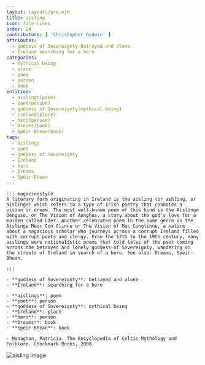 ```yaml
---
layout: layouts/pce.njk
title: aisling
icon: file-lines
order: 84
contributors: [ 'Christopher Godwin' ]
attributes:
  - goddess of Sovereignty betrayed and alone
  - Ireland searching for a hero
categories:
  - mythical being
  - place
  - poem
  - person
  - book
entities:
  - aislings(poem)
  - poet(person)
  - goddess of Sovereignty(mythical being)
  - Ireland(place)
  - hero(person)
  - Dreams(book)
  - Spéir-Bhean(book)
tags:
  - aislings
  - poet
  - goddess of Sovereignty
  - Ireland
  - hero
  - Dreams
  - Spéir-Bhean
---
```

``` tab [group1:Info]
::: magazinestyle
A literary form originating in Ireland is the aisling (or ashling, or aislinge) which refers to a type of Irish poetry that connotes a vision or dream. The most well-known poem of this kind is the Aislinge Óenguso, or The Vision of Aonghus, a story about the god's love for a maiden called Cáer. Another celebrated poem in the same genre is the Aislinge Meic Con Glinne or The Vision of Mac Conglinne, a satire about a sagacious scholar who journeys across a corrupt Ireland filled with corrupt poets and clergy. From the 17th to the 19th century, many aislings were nationalistic poems that told tales of the poet coming across the betrayed and lonely goddess of Sovereignty, wandering on the streets of Ireland in search of a hero. See also: Dreams, Spéir-Bhean.

:::
```
``` tab [group1:Attributes]
- **goddess of Sovereignty**: betrayed and alone
- **Ireland**: searching for a hero
```
``` tab [group1:Entities]
- **aislings**: poem
- **poet**: person
- **goddess of Sovereignty**: mythical being
- **Ireland**: place
- **hero**: person
- **Dreams**: book
- **Spéir-Bhean**: book
```
``` tab [group1:Sources]
- Monaghan, Patricia. The Encyclopedia of Celtic Mythology and Folklore. Checkmark Books, 2008.
```
![aisling Image](['https://upload.wikimedia.org/wikipedia/commons/thumb/f/f0/Pierre-C%C3%A9cile_Puvis_de_Chavannes_003.jpg/1200px-Pierre-C%C3%A9cile_Puvis_de_Chavannes_003.jpg'])
